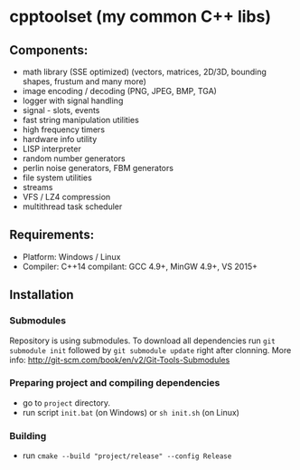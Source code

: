 # cpptoolset (my common C++ libs)

## Components:
- math library (SSE optimized) (vectors, matrices, 2D/3D, bounding shapes, frustum and many more)
- image encoding / decoding (PNG, JPEG, BMP, TGA)
- logger with signal handling
- signal - slots, events
- fast string manipulation utilities
- high frequency timers
- hardware info utility
- LISP interpreter
- random number generators
- perlin noise generators, FBM generators
- file system utilities
- streams
- VFS / LZ4 compression
- multithread task scheduler

## Requirements:
- Platform: Windows / Linux
- Compiler: C++14 compilant: GCC 4.9+, MinGW 4.9+, VS 2015+

## Installation

### Submodules
Repository is using submodules. To download all dependencies run `git submodule init` followed by `git submodule update` right after clonning.
More info: http://git-scm.com/book/en/v2/Git-Tools-Submodules

### Preparing project and compiling dependencies
- go to `project` directory.
- run script `init.bat` (on Windows) or `sh init.sh` (on Linux)

### Building
- run `cmake --build "project/release" --config Release`